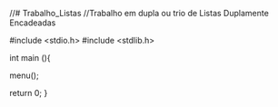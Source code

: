 //# Trabalho_Listas
//Trabalho em dupla ou trio de Listas Duplamente Encadeadas

#include <stdio.h>
#include <stdlib.h>

int main (){

menu();

return 0;
}
